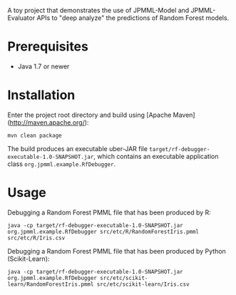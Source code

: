 A toy project that demonstrates the use of JPMML-Model and JPMML-Evaluator APIs to "deep analyze" the predictions of Random Forest models.

# Prerequisites #

* Java 1.7 or newer

# Installation #

Enter the project root directory and build using [Apache Maven] (http://maven.apache.org/):

```
mvn clean package
```

The build produces an executable uber-JAR file `target/rf-debugger-executable-1.0-SNAPSHOT.jar`, which contains an executable application class `org.jpmml.example.RfDebugger`.

# Usage #

Debugging a Random Forest PMML file that has been produced by R:

```
java -cp target/rf-debugger-executable-1.0-SNAPSHOT.jar org.jpmml.example.RfDebugger src/etc/R/RandomForestIris.pmml src/etc/R/Iris.csv
```

Debugging a Random Forest PMML file that has been produced by Python (Scikit-Learn):

```
java -cp target/rf-debugger-executable-1.0-SNAPSHOT.jar org.jpmml.example.RfDebugger src/etc/scikit-learn/RandomForestIris.pmml src/etc/scikit-learn/Iris.csv
```